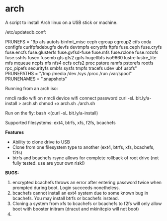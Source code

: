 # arch
A script to install Arch linux on a USB stick or machine.

/etc/updatedb.conf:

PRUNEFS = "9p afs autofs binfmt_misc ceph cgroup cgroup2 cifs coda configfs curlfpfsdebugfs devfs devtmpfs ecryptfs ftpfs fuse.ceph fuse.cryfs fuse.encfs fuse.glusterfs fuse.gvfsd-fuse fuse.mfs fuse.rclone fuse.rozofs fuse.sshfs fusec fusemb gfs gfs2 gpfs hugetlbfs iso9660 lustre lustre_lite mfs mqueue ncpfs nfs nfs4 ocfs ocfs2 proc pstore ramfs pstorefs rootfs rpc_pipefs securityfs smbfs sysfs tmpfs tracefs udev ubf usbfs"
PRUNEPATHS = "/tmp /media /dev /sys /proc /run /var/spool"
PRUNENAMES = ".snapshots"



Running from an arch iso:

nmcli radio wifi on
nmcli device wifi connect <WIFI-SSID> password <WIFI-PASSWORD>
curl -sL bit.ly/a-install > arch.sh
chmod +x arch.sh
./arch.sh

Run on the fly: bash <(curl -sL bit.ly/a-install)

Supported filesystems: ext4, btrfs, xfs, f2fs, bcachefs


**Features**

- Ability to clone drive to USB
- Clone from one filesystem type to another (ext4, btrfs, xfs, bcachefs, f2fs)
- btrfs and bcachefs rsync allows for complete rollback of root drive (not fully tested. use are your own risk!)


**BUGS:**

1. encrypted bcachefs throws an error after entering password twice when prompted during boot. Login succeeds nonetheless.
2. bcachefs cannot install an ext4 system due to some known bug in bcachefs. You may install btrfs or bcachefs instead.
3. Cloning a system from xfs to bcachefs or bcachefs to f2fs will only allow boot with booster initram (dracut and mkinitcpio will not boot)
4. 


